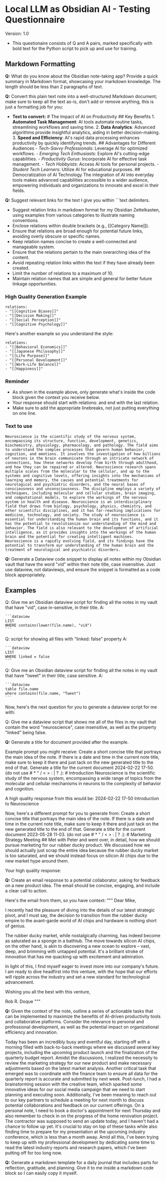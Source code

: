 # Local LLM as Obsidian AI - Testing Questionnaire

Version: 1.0

- This questionaire consists of Q and A pairs, marked specifically with bold text for the Python script to pick up and use for training.

## Markdown Formatting

**Q:** What do you know about the Obsidian note-taking app? Provide a quick summary in Markdown format, showcasing your markdown knowledge. The length should be less than 2 paragraphs of text.

**Q:** Convert this plain text note into a well-structured Markdown document; make sure to keep all the text as-is, don't add or remove anything, this is just a formatting job for you:

- **Text to convert:** # The Impact of AI on Productivity ## Key Benefits 1. **Automated Task Management**: AI tools automate routine tasks, streamlining workflows and saving time. 2. **Data Analytics**: Advanced algorithms provide insightful analytics, aiding in better decision-making. 3. **Speed and Efficiency**: AI's rapid data processing enhances productivity by quickly identifying trends. ## Advantages for Different Audiences - _Tech-Savvy Professionals_: Leverage AI for optimized workflows. - _Emerging Tech Enthusiasts_: Explore AI's cutting-edge capabilities. - _Productivity Gurus_: Incorporate AI for effective task management. - _Tech Hobbyists_: Access AI tools for personal projects. - _Student Tech Learners_: Utilize AI for educational purposes. ## Democratization of AI Technology The integration of AI into everyday tools makes advanced capabilities accessible to a wider audience, empowering individuals and organizations to innovate and excel in their fields.

**Q:** Suggest relevant links for the text I give you within ```text delimiters.

- Suggest relation links in markdown format for my Obsidian Zettelkasten, using examples from various categories to illustrate naming conventions.
- Enclose relations within double brackets (e.g., [[Category Name]]).
- Ensure that relations are broad enough for potential future links, avoiding overly obscure or specific names.
- Keep relation names concise to create a well-connected and manageable system.
- Ensure that the relations pertain to the main overarching idea of the content.
- Avoid repeating relation links within the text if they have already been created.
- Limit the number of relations to a maximum of 10.
- Maintain relation names that are simple and general for better future linkage opportunities.

### High Quality Generation Example

```example-generation-1
relations:
- "[[Cognitive Biases]]"
- "[[Decision Making]]"
- "[[Social Perception]]"
- "[[Cognitive Psychology]]"
```

Here's another example so you understand the style:

```example-generation-2
relations:
- "[[Behavioral Economics]]"
- "[[Japanese Philosophy]]"
- "[[Life Purpose]]"
- "[[Personal Development]]"
- "[[Work-Life Balance]]"
- "[[Happiness]]"
```

### Reminder

- As shown in the example above, only generate what's inside the code block given the context you receive below.
- Your response should start with relations: and end with the last relation.
- Make sure to add the appropriate linebreaks, not just putting everything on one line.

### Text to use

```text
Neuroscience is the scientific study of the nervous system, encompassing its structure, function, development, genetics, biochemistry, physiology, pharmacology, and pathology. The field aims to understand the complex processes that govern human behavior, cognition, and emotions. It involves the investigation of how billions of neurons in the brain communicate through an intricate network of connections, how these networks develop from birth through adulthood, and how they can be repaired or altered. Neuroscience research spans multiple scales from the molecular to the cellular, and up to the systems and cognitive levels, offering insights into the mechanisms of learning and memory, the causes and potential treatments for neurological and psychiatric disorders, and the neural bases of consciousness and unconsciousness. The discipline employs a variety of techniques, including molecular and cellular studies, brain imaging, and computational models, to explore the workings of the nervous system in health and disease. Neuroscience is an interdisciplinary field that draws from biology, psychology, physics, chemistry, and other scientific disciplines, and it has far-reaching implications for medicine, technology, and society. The study of neuroscience is essential for understanding the human brain and its functions, and it has the potential to revolutionize our understanding of the mind and behavior. The field is also relevant to the development of artificial intelligence, as it provides insights into the workings of the human brain and the potential for creating intelligent machines. Neuroscience is a rapidly evolving field, and its findings have the potential to transform our understanding of the human brain and the treatment of neurological and psychiatric disorders.
```

**Q:** Generate a Dataview code snippet to display all notes within my Obsidian vault that have the word "vid" within their note title, case insensitive. Just use dataview, not dataviewjs, and ensure the snippet is formatted as a code block appropriately.

## Examples

Q: Give me an Obsidian dataview script for finding all the notes in my vault that have "vid", case in-sensitive, in their title.
A:

````
```dataview
LIST
WHERE contains(lower(file.name), "vid")
```
````

Q: script for showing all files with "linked: false" property
A:

````
```dataview
LIST
WHERE linked = false
```
````

Q: Give me an Obsidian dataview script for finding all the notes in my vault that have "tweet" in their title, case sensitive.
A:

````
```dataview
table file.name
where contains(file.name, "Tweet")
```
````

Now, here's the next question for you to generate a dataview script for me with:

Q: Give me a dataview script that shows me all of the files in my vault that contain the word "neuroscience", case insensitive, as well as the property "linked" being false.

**Q:** Generate a title for document provided after the example.

Example prompt you might receive:
Create a short concise title that portrays the main idea of the note. If there is a date and time in the current note title, make sure to keep it there and just tack on the new generated title to the end of that. Generate a title for the current document 2024-02-22 17-50. (do not use # \* \" / < > : | ? .): # Introduction Neuroscience is the scientific study of the nervous system, encompassing a wide range of topics from the molecular and cellular mechanisms in neurons to the complexity of behavior and cognition.

A high quality response from this would be:
2024-02-22 17-50 Introduction to Neuroscience

Now, here's a different prompt for you to generate from:
Create a short concise title that portrays the main idea of the note. If there is a date and time in the current note title, make sure to keep it there and just tack on the new generated title to the end of that. Generate a title for the current document 2023-05-28 11-03. (do not use # \* \" / < > : | ? .): # Marketing Strategy Meeting ## Met with Peter and went over, in detail, how we should pursue marketing for our rubber ducky product. We discussed how we should actually just scrap the entire idea because the rubber ducky market is too saturated, and we should instead focus on silicon AI chips due to the new market hype around them.

Your high quality response:

**Q:** Create an email response to a potential collaborator, asking for feedback on a new product idea. The email should be concise, engaging, and include a clear call to action.

Here's the email from them, so you have context:
"""
Dear Mike,

I recently had the pleasure of diving into the details of our latest strategic pivot, and I must say, the decision to transition from the rubber ducky empire to the avant-garde world of AI chips and hardware is nothing short of genius.

The rubber ducky market, while nostalgically charming, has indeed become as saturated as a sponge in a bathtub. The move towards silicon AI chips, on the other hand, is akin to discovering a new ocean to explore – vast, deep, and brimming with untapped potential. It's a brilliant stroke of innovation that has me quacking up with excitement and admiration.

In light of this, I find myself eager to invest more into our company's future. I am ready to dive headfirst into this venture, with the hope that our efforts will ripple across the industry and set a new standard for technological advancement.

Wishing you all the best with this venture,

Rob R. Doque
"""

**Q:** Given the context of the note, outline a series of actionable tasks that can be implemented to maximize the benefits of AI-driven productivity tools and collaborative platforms. Consider the relevance to personal and professional development, as well as the potential impact on organizational efficiency and innovation.

Today has been an incredibly busy and eventful day, starting off with a morning filled with back-to-back meetings where we discussed several key projects, including the upcoming product launch and the finalization of the quarterly budget report. Amidst the discussions, I realized the necessity to review the marketing strategy for our new product and make necessary adjustments based on the latest market analysis. Another critical task that emerged was to coordinate with the finance team to ensure all data for the quarterly report is accurate and submitted by next week. Post-lunch, I had a brainstorming session with the creative team, which sparked some innovative ideas for our social media campaign that we need to start planning and executing soon. Additionally, I've been meaning to reach out to our key partners to schedule a meeting for next month to discuss potential collaborations and feedback on our current offerings. On a personal note, I need to book a doctor's appointment for next Thursday and also remember to check in on the progress of the home renovation project. The contractor was supposed to send an update today, and I haven't had a chance to follow up yet. It's crucial to stay on top of these tasks while also finding time to prepare for my presentation at the upcoming industry conference, which is less than a month away. Amid all this, I've been trying to keep up with my professional development by dedicating some time to read the latest industry reports and research papers, which I've been putting off for too long now.

**Q:** Generate a markdown template for a daily journal that includes parts for reflection, gratitude, and planning. Give it to me inside a markdown code block so I can easily copy it myself.
